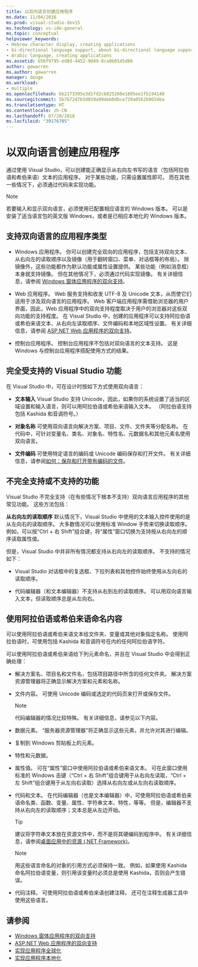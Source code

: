 ```yaml
---
title: 以双向语言创建应用程序
ms.date: 11/04/2016
ms.prod: visual-studio-dev15
ms.technology: vs-ide-general
ms.topic: conceptual
helpviewer_keywords:
- Hebrew character display, creating applications
- bi-directional language support, about bi-directional language support
- Arabic language, creating applications
ms.assetid: b56f9795-ed8d-4452-9d49-8ca0b0145d86
author: gewarren
ms.author: gewarren
manager: douge
ms.workload:
- multiple
ms.openlocfilehash: bb2173395e3d1fd2cb825260e1895ee1fb194140
ms.sourcegitcommit: 5b767247b3d819a99deb0dbce729a0562b9654ba
ms.translationtype: HT
ms.contentlocale: zh-CN
ms.lasthandoff: 07/20/2018
ms.locfileid: "39176705"
---
```

# <a name="creating-applications-in-bi-directional-languages"></a>以双向语言创建应用程序

通过使用 Visual Studio，可以创建能正确显示从右向左书写的语言（包括阿拉伯语和希伯来语）文本的应用程序。 对于某些功能，只需设置属性即可。 而在其他一些情况下，必须通过代码来实现功能。

> [!NOTE]
> 若要输入和显示双向语言，必须使用已配置相应语言的 Windows 版本。 可以是安装了适当语言包的英文版 Windows，或者是已相应本地化的 Windows 版本。

## <a name="types-of-application-that-support-bi-directional-languages"></a>支持双向语言的应用程序类型

-  Windows 应用程序。 你可以创建完全双向的应用程序，包括支持双向文本、从右向左的读取顺序以及镜像（用于翻转窗口、菜单、对话框等的布局）。 除镜像外，这些功能都作为默认功能或属性设置提供。 某些功能（例如消息框）本身就支持镜像。 但在其他情况下，必须通过代码实现镜像。 有关详细信息，请参阅 [Windows 窗体应用程序的双向支持](http://msdn.microsoft.com/Library/7b622fa4-f390-4e4d-b624-83a1917cccf2)。

-  Web 应用程序。 Web 服务支持和收发 UTF-8 及 Unicode 文本，从而使它们适用于涉及双向语言的应用程序。 Web 客户端应用程序需借助浏览器的用户界面，因此，Web 应用程序中的双向支持程度取决于用户的浏览器对这些双向功能的支持程度。 在 Visual Studio 中，创建的应用程序可以支持阿拉伯语或希伯来语文本、从右向左读取顺序、文件编码和本地区域性设置。 有关详细信息，请参阅 [ASP.NET Web 应用程序的双向支持](http://msdn.microsoft.com/Library/5576f9b1-9b86-41ef-8354-092d366bcd03)。

-  控制台应用程序。 控制台应用程序不包括对双向语言的文本支持。 这是 Windows 与控制台应用程序搭配使用方式的结果。

## <a name="visual-studio-features-that-are-fully-supported"></a>完全受支持的 Visual Studio 功能
 在 Visual Studio 中，可在设计时按如下方式使用双向语言：

-   **文本输入** Visual Studio 支持 Unicode，因此，如果你的系统设置了适当的区域设置和输入语言，则可以用阿拉伯语或希伯来语输入文本。 （阿拉伯语支持包括 Kashida 和音调符号。）

-   **对象名称** 可使用双向语言向解决方案、项目、文件、文件夹等分配名称。 在代码中，可针对变量名、类名、对象名、特性名、元数据名和其他元素名使用双向语言。

-   **文件编码** 可使用特定语言的编码或 Unicode 编码保存和打开文件。 有关详细信息，请参阅[如何：保存和打开带有编码的文件](../ide/how-to-save-and-open-files-with-encoding.md)。

## <a name="features-with-limited-or-no-support"></a>不完全支持或不支持的功能
 Visual Studio 不完全支持（在有些情况下根本不支持）双向语言应用程序的其他常见功能。 这些方法包括：

**从右向左的读取顺序** 默认情况下，Visual Studio 中使用的文本输入控件使用的是从左向右的读取顺序。 大多数情况可以使用标准 Window 手势来切换读取顺序。 例如，可以按“Ctrl + 右 Shift”组合键，将“属性”窗口切换为支持按从右向左的顺序读取属性值。

但是，Visual Studio 中并非所有情况都支持从右向左的读取顺序。 不支持的情况如下：

-   Visual Studio 对话框中的复选框、下拉列表和其他控件始终使用从左向右的读取顺序。

-   代码编辑器（和文本编辑器）不支持从右到左的读取顺序。 可以用双向语言输入文本，但读取顺序总是从左向右。

## <a name="naming-things-using-arabic-or-hebrew-text"></a>使用阿拉伯语或希伯来语命名内容
 可以使用阿拉伯语或希伯来语文本给文件夹、变量或其他对象指定名称。 使用阿拉伯语时，可使用包括 Kashida 和音调符号在内的任何阿拉伯语字符。

 可以使用阿拉伯语或希伯来语给下列元素命名，并且在 Visual Studio 中会得到正确处理：

-   解决方案名、项目名和文件名，包括项目路径中所含的任何文件夹。 解决方案资源管理器将正确显示解决方案和元素和名称。

-   文件内容。 可使用 Unicode 编码或选定的代码页来打开或保存文件。

    > [!NOTE]
    >  代码编辑器的情况比较特殊。 有关详细信息，请参见以下内容。

-   数据元素。 “服务器资源管理器”将正确显示这些元素，并允许对其进行编辑。

-   复制到 Windows 剪贴板上的元素。

-   特性和元数据。

-   属性值。 可在“属性”窗口中使用阿拉伯语或希伯来语文本。 可在此窗口使用标准的 Windows 击键（“Ctrl + 右 Shift”组合键用于从右向左读取，“Ctrl + 左 Shift”组合键用于从左向右读取）选择从右向左或从左向右读取顺序。

-   代码和文本。 在代码编辑器（也是文本编辑器）中，可使用阿拉伯语或希伯来语命名类、函数、变量、属性、字符串文本、特性，等等。 但是，编辑器不支持从右向左的读取顺序；文本总是从左边开始。

    > [!TIP]
    > 建议将字符串文本放在资源文件中，而不是将其硬编码到程序中。 有关详细信息，请参阅[桌面应用中的资源 (.NET Framework)](/dotnet/framework/resources/index)。

    > [!NOTE]
    > 用这些语言命名的对象的引用方式必须保持一致。 例如，如果使用 Kashida 命名阿拉伯语变量，则引用该变量时必须总是使用 Kashida，否则会产生错误。

-   代码注释。 可使用阿拉伯语或希伯来语创建注释。 还可在注释生成器工具中使用这些语言。

## <a name="see-also"></a>请参阅

- [Windows 窗体应用程序的双向支持](/dotnet/framework/winforms/advanced/bi-directional-support-for-windows-forms-applications)
- [ASP.NET Web 应用程序的双向支持](http://msdn.microsoft.com/Library/5576f9b1-9b86-41ef-8354-092d366bcd03)
- [实现应用程序全球化](../ide/globalizing-applications.md)
- [实现应用程序本地化](../ide/localizing-applications.md)